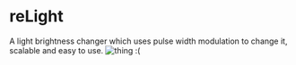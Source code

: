 # reLight
A light brightness changer which uses pulse width modulation to change it, scalable and easy to use.
![thing :(](https://github.com/user-attachments/assets/1ea2638f-eee6-467b-a0d3-8d9565d22b1e)
